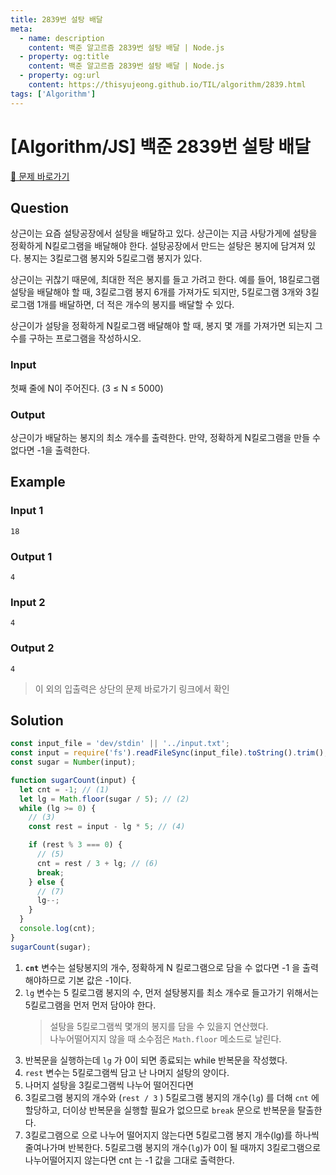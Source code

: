 ```yaml
---
title: 2839번 설탕 배달
meta:
  - name: description
    content: 백준 알고르즘 2839번 설탕 배달 | Node.js
  - property: og:title
    content: 백준 알고르즘 2839번 설탕 배달 | Node.js
  - property: og:url
    content: https://thisyujeong.github.io/TIL/algorithm/2839.html
tags: ['Algorithm']
---
```


# [Algorithm/JS] 백준 2839번 설탕 배달

[🔗 문제 바로가기](https://www.acmicpc.net/problem/2839)

## Question

상근이는 요즘 설탕공장에서 설탕을 배달하고 있다. 상근이는 지금 사탕가게에 설탕을 정확하게 N킬로그램을 배달해야 한다. 설탕공장에서 만드는 설탕은 봉지에 담겨져 있다. 봉지는 3킬로그램 봉지와 5킬로그램 봉지가 있다.

상근이는 귀찮기 때문에, 최대한 적은 봉지를 들고 가려고 한다. 예를 들어, 18킬로그램 설탕을 배달해야 할 때, 3킬로그램 봉지 6개를 가져가도 되지만, 5킬로그램 3개와 3킬로그램 1개를 배달하면, 더 적은 개수의 봉지를 배달할 수 있다.

상근이가 설탕을 정확하게 N킬로그램 배달해야 할 때, 봉지 몇 개를 가져가면 되는지 그 수를 구하는 프로그램을 작성하시오.

### Input

첫째 줄에 N이 주어진다. (3 ≤ N ≤ 5000)

### Output

상근이가 배달하는 봉지의 최소 개수를 출력한다. 만약, 정확하게 N킬로그램을 만들 수 없다면 -1을 출력한다.

## Example

### Input 1

```
18
```

### Output 1

```
4
```

### Input 2

```
4
```

### Output 2

```
4
```

> 이 외의 입출력은 상단의 문제 바로가기 링크에서 확인

## Solution

```js
const input_file = 'dev/stdin' || '../input.txt';
const input = require('fs').readFileSync(input_file).toString().trim();
const sugar = Number(input);

function sugarCount(input) {
  let cnt = -1; // (1)
  let lg = Math.floor(sugar / 5); // (2)
  while (lg >= 0) {
    // (3)
    const rest = input - lg * 5; // (4)

    if (rest % 3 === 0) {
      // (5)
      cnt = rest / 3 + lg; // (6)
      break;
    } else {
      // (7)
      lg--;
    }
  }
  console.log(cnt);
}
sugarCount(sugar);
```

1. **`cnt`** 변수는 설탕봉지의 개수, 정확하게 N 킬로그램으로 담을 수 없다면 -1 을 출력해야하므로 기본 값은 -1이다.
2. `lg` 변수는 5 킬로그램 봉지의 수, 먼저 설탕봉지를 최소 개수로 들고가기 위해서는 5킬로그램을 먼저 먼저 담아야 한다.
   > 설탕을 5킬로그램씩 몇개의 봉지를 담을 수 있을지 연산했다.  
   > 나누어떨어지지 않을 때 소수점은 `Math.floor` 메소드로 날린다.
3. 반복문을 실행하는데 `lg` 가 0이 되면 종료되는 while 반복문을 작성했다.
4. `rest` 변수는 5킬로그램씩 담고 난 나머지 설탕의 양이다.
5. 나머지 설탕을 3킬로그램씩 나누어 떨어진다면
6. 3킬로그램 봉지의 개수와 (`rest / 3` ) 5킬로그램 봉지의 개수(`lg`) 를 더해 `cnt` 에 할당하고, 더이상 반복문을 실행할 필요가 없으므로 `break` 문으로 반복문을 탈출한다.
7. 3킬로그램으로 으로 나누어 떨어지지 않는다면 5킬로그램 봉지 개수(lg)를 하나씩 줄여나가며 반복한다. 5킬로그램 봉지의 개수(`lg`)가 0이 될 때까지 3킬로그램으로 나누어떨어지지 않는다면 cnt 는 -1 값을 그대로 출력한다.
